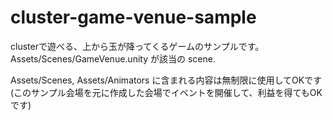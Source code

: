 # cluster-game-venue-sample

clusterで遊べる、上から玉が降ってくるゲームのサンプルです。
Assets/Scenes/GameVenue.unity が該当の scene.

Assets/Scenes, Assets/Animators に含まれる内容は無制限に使用してOKです(このサンプル会場を元に作成した会場でイベントを開催して、利益を得てもOKです)
